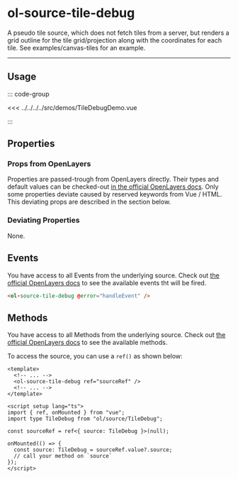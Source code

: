 # ol-source-tile-debug

A pseudo tile source, which does not fetch tiles from a server, but renders a grid outline for the tile grid/projection along with the coordinates for each tile.
See examples/canvas-tiles for an example.

<script setup>
import TileDebugDemo from "@demos/TileDebugDemo.vue"
import ProjectionRegisterDemo from "@demos/ProjectionRegisterDemo.vue"
</script>

<ClientOnly>
<ProjectionRegisterDemo />
<hr />
<TileDebugDemo />
</ClientOnly>

## Usage

::: code-group

<<< ../../../../src/demos/TileDebugDemo.vue

:::

## Properties

### Props from OpenLayers

Properties are passed-trough from OpenLayers directly.
Their types and default values can be checked-out [in the official OpenLayers docs](https://openlayers.org/en/latest/apidoc/module-ol_source_TileDebug-TileDebug.html).
Only some properties deviate caused by reserved keywords from Vue / HTML.
This deviating props are described in the section below.

### Deviating Properties

None.

## Events

You have access to all Events from the underlying source.
Check out [the official OpenLayers docs](https://openlayers.org/en/latest/apidoc/module-ol_source_TileDebug-TileDebug.html) to see the available events tht will be fired.

```html
<ol-source-tile-debug @error="handleEvent" />
```

## Methods

You have access to all Methods from the underlying source.
Check out [the official OpenLayers docs](https://openlayers.org/en/latest/apidoc/module-ol_source_TileDebug-TileDebug.html) to see the available methods.

To access the source, you can use a `ref()` as shown below:

```vue
<template>
  <!-- ... -->
  <ol-source-tile-debug ref="sourceRef" />
  <!-- ... -->
</template>

<script setup lang="ts">
import { ref, onMounted } from "vue";
import type TileDebug from "ol/source/TileDebug";

const sourceRef = ref<{ source: TileDebug }>(null);

onMounted(() => {
  const source: TileDebug = sourceRef.value?.source;
  // call your method on `source`
});
</script>
```

